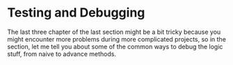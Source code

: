 # Testing and Debugging

The last three chapter of the last section might be a bit tricky because you might encounter more problems during more complicated projects, so in the section, let me tell you about some of the common ways to debug the logic stuff, from naive to advance methods.
